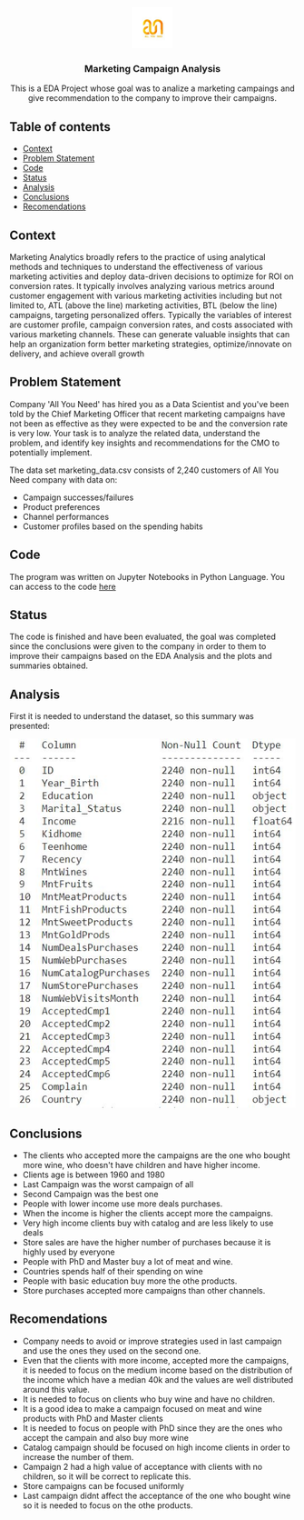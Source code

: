 <p align="center">
    <img src="https://github.com/CharlesDeLabra/EDA-Marketing-Campaign/blob/main/allyouneed.jpg?raw=true" alt="Logo" width=72 height=72>
  <h3 align="center">Marketing Campaign Analysis</h3>
  <p align="center">
    This is a EDA Project whose goal was to analize a marketing campaings and give recommendation to the company to improve their campaigns.
    <br>
  </p>
</p>


## Table of contents

- [Context](#context)
- [Problem Statement](#problem-statement)
- [Code](#code)
- [Status](#status)
- [Analysis](#analysis)
- [Conclusions](#conclusions)
- [Recomendations](#recomendations)

## Context

Marketing Analytics broadly refers to the practice of using analytical methods and techniques to understand the effectiveness of various marketing activities and deploy data-driven decisions to optimize for ROI on conversion rates. It typically involves analyzing various metrics around customer engagement with various marketing activities including but not limited to, ATL (above the line) marketing activities, BTL (below the line) campaigns, targeting personalized offers. Typically the variables of interest are customer profile, campaign conversion rates, and costs associated with various marketing channels. These can generate valuable insights that can help an organization form better marketing strategies, optimize/innovate on delivery, and achieve overall growth

## Problem Statement

Company 'All You Need' has hired you as a Data Scientist and you've been told by the Chief Marketing Officer that recent marketing campaigns have not been as effective as they were expected to be and the conversion rate is very low. Your task is to analyze the related data, understand the problem, and identify key insights and recommendations for the CMO to potentially implement.

The data set marketing_data.csv consists of 2,240 customers of All You Need company with data on:

- Campaign successes/failures
- Product preferences
- Channel performances
- Customer profiles based on the spending habits

## Code

The program was written on Jupyter Notebooks in Python Language. You can access to the code [here](https://github.com/CharlesDeLabra/EDA-Marketing-Campaign/blob/main/Learner_Notebook_Project_Marketing_Campaign_Analysis.ipynb)

## Status

The code is finished and have been evaluated, the goal was completed since the conclusions were given to the company in order to them to improve their
campaigns based on the EDA Analysis and the plots and summaries obtained.

## Analysis

First it is needed to understand the dataset, so this summary was presented:
<br>
<p align="center">
    <img src="https://github.com/CharlesDeLabra/EDA-Marketing-Campaign/blob/main/Images/data.JPG?raw=true" alt="Data" width=600 height=650> 
</p>

## Conclusions

- The clients who accepted more the campaigns are the one who bought more wine, who doesn't have children and have higher income.
- Clients age is between 1960 and 1980
- Last Campaign was the worst campaign of all
- Second Campaign was the best one
- People with lower income use more deals purchases.
- When the income is higher the clients accept more the campaigns.
- Very high income clients buy with catalog and are less likely to use deals
- Store sales are have the higher number of purchases because it is highly used by everyone
- People with PhD and Master buy a lot of meat and wine.
- Countries spends half of their spending on wine
- People with basic education buy more the othe products.
- Store purchases accepted more campaigns than other channels.

## Recomendations

- Company needs to avoid or improve strategies used in last campaign and use the ones they used on the second one.
- Even that the clients with more income, accepted more the campaigns, it is needed to focus on the medium income based on the distribution of the income which have a median 40k and the values are well distributed around this value.
- It is needed to focus on clients who buy wine and have no children.
- It is a good idea to make a campaign focused on meat and wine products with PhD and Master clients
- It is needed to focus on people with PhD since they are the ones who accept the campain and also buy more wine
- Catalog campaign should be focused on high income clients in order to increase the number of them.
- Campaign 2 had a high value of acceptance with clients with no children, so it will be correct to replicate this.
- Store campaigns can be focused uniformly
- Last campaign didnt affect the acceptance of the one who bought wine so it is needed to focus on the othe products.


